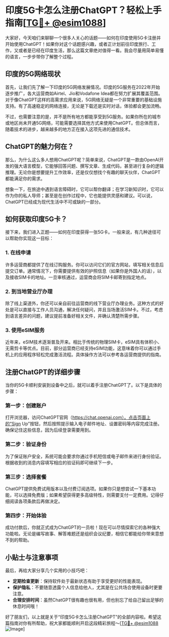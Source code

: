 # 印度5G卡怎么注册ChatGPT？轻松上手指南[[TG💪+ @esim1088](https://t.me/s/esim1088)]

大家好，今天咱们来聊聊一个很多人关心的话题——如何在印度使用5G卡注册并开始使用ChatGPT！如果你对这个话题感兴趣，或者正计划前往印度旅行、工作，又或者是已经在印度生活，那么这篇文章绝对值得一看。我会尽量用简单易懂的语言，一步步带你了解整个过程。

## 印度的5G网络现状

首先，让我们先了解一下印度的5G网络发展情况。印度的5G服务在2022年开始逐步推广，各大运营商如Airtel、Jio和Vodafone Idea都在努力扩展其覆盖范围。对于像ChatGPT这样的高需求应用来说，5G网络无疑是一个非常重要的基础设施支持。有了高速稳定的网络连接，无论是下载还是实时对话，体验都会更加流畅。

不过，也需要注意的是，并不是所有地方都能享受到5G服务。如果你所在的城市或地区尚未开通5G网络，可能需要选择其他方式来使用ChatGPT。但总体而言，随着技术的进步，越来越多的地方正在接入这项先进的通信技术。

## ChatGPT的魅力何在？

那么，为什么这么多人想用ChatGPT呢？简单来说，ChatGPT是一款由OpenAI开发的强大语言模型，它能够回答问题、撰写文章、生成代码，甚至进行复杂的逻辑推理。无论你是想要提升工作效率，还是仅仅想找个有趣的聊天伙伴，ChatGPT都能满足你的需求。

想象一下，在旅途中遇到语言障碍时，它可以帮你翻译；在学习新知识时，它可以作为你的私人导师；甚至是在创作过程中，它也能提供灵感和建议。可以说，ChatGPT已经成为现代生活中不可或缺的一部分。

## 如何获取印度5G卡？

接下来，我们进入正题——如何在印度获得一张5G卡。一般来说，有几种途径可以帮助你实现这一目标：

### 1. 在线申请

许多运营商都提供了在线订购服务。你可以访问它们的官方网站，填写相关信息后提交订单。通常情况下，你需要提供有效的护照信息（如果你是外国人的话），以及接收SIM卡的地址。一旦审核通过，运营商会将SIM卡邮寄到指定地点。

### 2. 到当地营业厅办理

除了线上渠道外，你还可以亲自前往运营商的线下营业厅办理业务。这种方式的好处是可以直接与工作人员沟通，解决任何疑问，并且当场激活SIM卡。不过，考虑到语言差异的问题，建议提前准备好相关文件，并确认清楚所需步骤。

### 3. 使用eSIM服务

近年来，eSIM技术逐渐普及开来。相比于传统的物理SIM卡，eSIM具有体积小、无需剪卡等优点。目前，部分运营商已经支持eSIM功能，这意味着你可以通过手机上的应用程序轻松完成激活流程。具体操作方法可以参考各运营商提供的指南。

## 注册ChatGPT的详细步骤

当你的5G卡顺利安装到设备中之后，就可以着手注册ChatGPT了。以下是具体的步骤：

### 第一步：创建账户

打开浏览器，访问ChatGPT官网（https://chat.openai.com）。点击页面上的“Sign Up”按钮，然后按照提示输入电子邮件地址、设置密码等内容完成注册。确保记住这些信息，因为后续登录需要用到。

### 第二步：验证身份

为了保证账户安全，系统可能会要求你通过手机短信或电子邮件来进行身份验证。根据收到的消息内容填写相应的验证码即可继续下一步。

### 第三步：选择套餐

ChatGPT提供免费试用版本以及付费订阅选项。如果你只是想尝试一下基本功能，可以选择免费版；如果希望获得更多高级特性，则需要支付一定费用。记得仔细阅读各项条款后再做决定。

### 第四步：开始体验

成功付款后，你就正式成为ChatGPT的一员啦！现在可以尽情探索它的各种强大功能啦。无论是编写故事、解答难题还是组织会议纪要，相信它都能给你带来意想不到的帮助。

## 小贴士与注意事项

最后，再给大家分享几个实用的小技巧吧：

- **定期检查更新**：保持软件处于最新状态有助于享受更好的性能表现。
- **保护隐私**：不要随意透露个人信息给他人，尤其是在公共场合使用设备时更要注意。
- **合理安排时间**：虽然ChatGPT很有趣也很有用，但也别忘了给自己留出足够的休息时间哦！

好了朋友们，以上就是关于“印度5G卡怎么注册ChatGPT”的全部内容啦。希望这篇指南对你有所帮助，祝大家都能顺利开启这段精彩旅程～[[TG💪+ @esim1088](https://t.me/s/esim1088) ![Image](https://i.postimg.cc/4NQfJmqS/Snipaste-2025-05-13-00-14-12.png)]